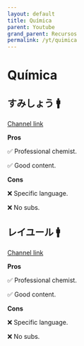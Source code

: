 ```yaml
---
layout: default
title: Química
parent: Youtube
grand_parent: Recursos
permalink: /yt/quimica
---
```


# Química

## すみしょう 🚹

[Channel link](https://www.youtube.com/@smishow01)

**Pros**

✅ Professional chemist.

✅ Good content.

**Cons**

❌ Specific language.

❌ No subs.

## レイユール 🚹

[Channel link](https://www.youtube.com/@rayure_chemist)

**Pros**

✅ Professional chemist.

✅ Good content.

**Cons**

❌ Specific language.

❌ No subs.
